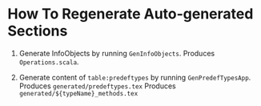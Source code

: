 # How To Regenerate Auto-generated Sections

1. Generate InfoObjects by running `GenInfoObjects`. Produces `Operations.scala`.

2. Generate content of `table:predeftypes` by running `GenPredefTypesApp`.
   Produces `generated/predeftypes.tex`
   Produces `generated/${typeName}_methods.tex`

